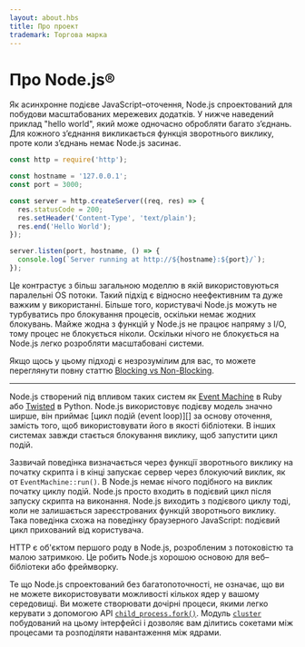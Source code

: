 ```yaml
---
layout: about.hbs
title: Про проект
trademark: Торгова марка
---
```


# Про Node.js®

Як асинхронне подієве JavaScript–оточення, Node.js спроектований для побудови
масштабованих мережевих додатків. У нижче наведений приклад "hello world", який
може одночасно обробляти багато з’єднань. Для кожного з’єднання викликається
функція зворотнього виклику, проте коли з’єднань немає Node.js засинає.

```javascript
const http = require('http');

const hostname = '127.0.0.1';
const port = 3000;

const server = http.createServer((req, res) => {
  res.statusCode = 200;
  res.setHeader('Content-Type', 'text/plain');
  res.end('Hello World');
});

server.listen(port, hostname, () => {
  console.log(`Server running at http://${hostname}:${port}/`);
});
```

Це контрастує з більш загальною моделлю в якій використовуються паралельні OS
потоки. Такий підхід є відносно неефективним та дуже важким у використанні.
Більше того, користувачі Node.js можуть не турбуватись про блокування процесів,
оскільки немає жодних блокувань. Майже жодна з функцій у Node.js
не працює напряму з I/O, тому процес не блокується ніколи. Оскільки нічого
не блокується на Node.js легко розробляти масштабовані системи.

Якщо щось у цьому підході є незрозумілим для вас, то можете переглянути
повну статтю [Blocking vs Non-Blocking][].

---

Node.js створений під впливом таких систем як [Event Machine][] в Ruby або
[Twisted][] в Python. Node.js використовує подієву модель значно ширше,
він приймає [цикл подій (event loop)][] за основу оточення, замість того,
щоб використовувати його в якості бібліотеки. В інших системах завжди стається
блокування виклику, щоб запустити цикл подій.

Зазвичай поведінка визначається через функції зворотнього виклику на початку
скрипта і в кінці запускає сервер через блокуючий виклик,
як от `EventMachine::run()`. В Node.js немає нічого подібного на виклик початку
циклу подій. Node.js просто входить в подієвий цикл після запуску скрипта на
виконання. Node.js виходить з подієвого циклу тоді, коли не залишається
зареєстрованих функцій зворотнього виклику. Така поведінка схожа на поведінку
браузерного JavaScript: подієвий цикл прихований від користувача.

HTTP є об'єктом першого роду в Node.js, розробленим з потоковістю та малою затримкою. Це робить Node.js хорошою основою для веб–бібліотеки або фреймворку.

Те що Node.js спроектований без багатопоточності, не означає, що ви не можете
використовувати можливості кількох ядер у вашому середовищі. Ви можете
створювати дочірні процеси, якими легко керувати з допомогою API
[`child_process.fork()`][]. Модуль [`cluster`][] побудований на цьому
інтерфейсі і дозволяє вам ділитись сокетами між процесами та
розподіляти навантаження між ядрами.

[Blocking vs Non-Blocking]: /en/docs/guides/blocking-vs-non-blocking/
[`child_process.fork()`]: https://nodejs.org/api/child_process.html#child_process_child_process_fork_modulepath_args_options
[`cluster`]: https://nodejs.org/api/cluster.html
[event loop]: /en/docs/guides/event-loop-timers-and-nexttick/
[Event Machine]: https://github.com/eventmachine/eventmachine
[Twisted]: https://twistedmatrix.com/trac/
